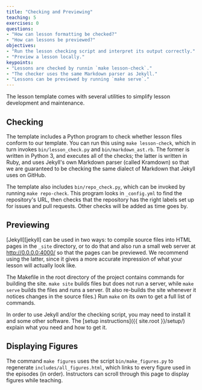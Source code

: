 ```yaml
---
title: "Checking and Previewing"
teaching: 5
exercises: 0
questions:
- "How can lesson formatting be checked?"
- "How can lessons be previewed?"
objectives:
- "Run the lesson checking script and interpret its output correctly."
- "Preview a lesson locally."
keypoints:
- "Lessons are checked by runnin `make lesson-check`."
- "The checker uses the same Markdown parser as Jekyll."
- "Lessons can be previewed by running `make serve`."
---
```


The lesson template comes with several utilities to simplify lesson development and maintenance.

## Checking

The template includes a Python program to check
whether lesson files conform to our template.
You can run this using `make lesson-check`,
which in turn invokes `bin/lesson_check.py` and `bin/markdown_ast.rb`.
The former is written in Python 3,
and executes all of the checks;
the latter is written in Ruby,
and uses Jekyll's own Markdown parser (called Kramdown)
so that we are guaranteed to be checking the same dialect of Markdown that Jekyll uses on GitHub.

The template also includes `bin/repo_check.py`,
which can be invoked by running `make repo-check`.
This program looks in `_config.yml` to find the repository's URL,
then checks that the repository has the right labels set up for issues and pull requests.
Other checks will be added as time goes by.

## Previewing

[Jekyll][jekyll] can be used in two ways:
to compile source files into HTML pages in the `_site` directory,
or to do that and also run a small web server at <http://0.0.0.0:4000/>
so that the pages can be previewed.
We recommend using the latter,
since it gives a more accurate impression of what your lesson will actually look like.

The Makefile in the root directory of the project contains commands for building the site.
`make site` builds files but does not run a server,
while `make serve` builds the files and runs a server.
(It also re-builds the site whenever it notices changes in the source files.)
Run `make` on its own to get a full list of commands.

In order to use Jekyll and/or the checking script,
you may need to install it and some other software.
The [setup instructions]({{ site.root }}/setup/) explain what you need and how to get it.

## Displaying Figures

The command `make figures` uses the script `bin/make_figures.py`
to regenerate `includes/all_figures.html`,
which links to every figure used in the episodes (in order).
Instructors can scroll through this page to display figures while teaching.
